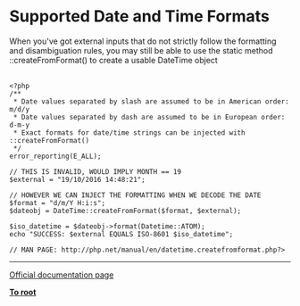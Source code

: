 # Supported Date and Time Formats



When you&apos;ve got external inputs that do not strictly follow the formatting and disambiguation rules, you may still be able to use the static method ::createFromFormat() to create a usable DateTime object<br><br>

```
<?php 
/**
 * Date values separated by slash are assumed to be in American order: m/d/y
 * Date values separated by dash are assumed to be in European order: d-m-y
 * Exact formats for date/time strings can be injected with ::createFromFormat()
 */
error_reporting(E_ALL);

// THIS IS INVALID, WOULD IMPLY MONTH == 19
$external = "19/10/2016 14:48:21";

// HOWEVER WE CAN INJECT THE FORMATTING WHEN WE DECODE THE DATE
$format = "d/m/Y H:i:s";
$dateobj = DateTime::createFromFormat($format, $external);

$iso_datetime = $dateobj->format(Datetime::ATOM);
echo "SUCCESS: $external EQUALS ISO-8601 $iso_datetime";

// MAN PAGE: http://php.net/manual/en/datetime.createfromformat.php?>
```
  

---

[Official documentation page](https://www.php.net/manual/en/datetime.formats.php)

**[To root](/README.md)**